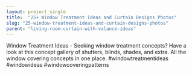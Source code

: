 ```yaml
---
layout: project_single
title:  "25+ Window Treatment Ideas and Curtain Designs Photos"
slug: "25-window-treatment-ideas-and-curtain-designs-photos"
parent: "living-room-curtain-with-valance-ideas"
---
```

Window Treatment Ideas - Seeking window treatment concepts? Have a look at this concept gallery of shutters, blinds, shades, and extra. All the window covering concepts in one place. #windowtreatmentideas #windowideas #windowcoveringpatterns